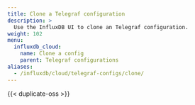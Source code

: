 ```yaml
---
title: Clone a Telegraf configuration
description: >
  Use the InfluxDB UI to clone an Telegraf configuration.
weight: 102
menu:
  influxdb_cloud:
    name: Clone a config
    parent: Telegraf configurations
aliases:
  - /influxdb/cloud/telegraf-configs/clone/
---
```


{{< duplicate-oss >}}
